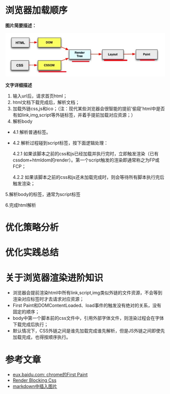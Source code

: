 # 浏览器加载顺序

**图片简要描述：**

![loading progress of page](https://github.com/ethanbear/fe-blogs/raw/master/assets/images/fp_firstPaint-1.jpg)

**文字详细描述**

1. 输入url后，请求首页html；
2. html文档下载完成后，解析文档；
3. 加载外链css,js和ico；（注：现代某些浏览器会很智能的提前'偷窥'html中是否有如link,img,script等外链标签，并着手提前加载对应资源；）
4. 解析body
  - 4.1 解析普通标签。
  - 4.2 解析过程碰到script标签，按下面逻辑处理：
  
    4.2.1 如果该脚本之前的css和js已经加载并执行完时，立即触发渲染（已有cssdom+htmldom的render）。第一个script触发的渲染即通常称之为FP或FCP；
    
    4.2.2 如果该脚本之前的css和js还未加载完成时，则会等待所有脚本执行完后触发渲染；
    
5.解析body的标签，通常为script标签

6.完成html解析

# 优化策略分析


# 优化实践总结

# 关于浏览器渲染进阶知识

- 浏览器会提前渲染html中所有link,script,img类似外链的文件资源，不会等到渲染对应标签时才去请求对应资源；
- First Paint和DOMContentLoaded、load事件的触发没有绝对的关系，没有固定的顺序；
- body中第一个脚本前的css文件中，引用外部字体文件，则渲染过程会在字体下载完成后执行；
- 默认情况下，CSS外链之间是谁先加载完成谁先解析，但是JS外链之间即使先加载完成，也得按顺序执行。

# 参考文章
- [eux.baidu.com: chrome的First Paint](http://eux.baidu.com/blog/fe/Chrome%E7%9A%84First%20Paint)
- [Render Blocking Css](https://developers.google.com/web/fundamentals/performance/critical-rendering-path/render-blocking-css)
- [markdown中插入图片](https://www.zhihu.com/question/21065229)
